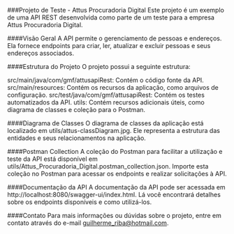 ###Projeto de Teste - Attus Procuradoria Digital
Este projeto é um exemplo de uma API REST desenvolvida como parte de um teste para a empresa Attus Procuradoria Digital.

####Visão Geral
A API permite o gerenciamento de pessoas e endereços. Ela fornece endpoints para criar, ler, atualizar e excluir pessoas e seus endereços associados.

####Estrutura do Projeto
O projeto possui a seguinte estrutura:

src/main/java/com/gmf/attusapiRest: Contém o código fonte da API.
src/main/resources: Contém os recursos da aplicação, como arquivos de configuração.
src/test/java/com/gmf/attusapiRest: Contém os testes automatizados da API.
utils: Contém recursos adicionais úteis, como diagrama de classes e coleção para o Postman.

####Diagrama de Classes
O diagrama de classes da aplicação está localizado em utils/attus-classDiagram.jpg. Ele representa a estrutura das entidades e seus relacionamentos na aplicação.

####Postman Collection
A coleção do Postman para facilitar a utilização e teste da API está disponível em utils/Attus_Procuradoria_Digital.postman_collection.json. Importe esta coleção no Postman para acessar os endpoints e realizar solicitações à API.

####Documentação da API
A documentação da API pode ser acessada em http://localhost:8080/swagger-ui/index.html. Lá você encontrará detalhes sobre os endpoints disponíveis e como utilizá-los.

####Contato
Para mais informações ou dúvidas sobre o projeto, entre em contato através do e-mail guilherme_riba@hotmail.com.